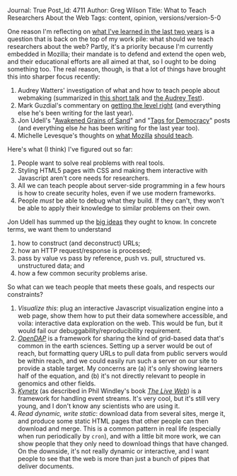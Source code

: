 Journal: True
Post_Id: 4711
Author: Greg Wilson
Title: What to Teach Researchers About the Web
Tags: content, opinion, versions/version-5-0

<p>One reason I'm reflecting on <a href="|filename|2012-04-01-sending-email-back-in-time.md">what I've learned in the last two years</a> is a question that is back on the top of my work pile: what should we teach researchers about the web? Partly, it's a priority because I'm currently embedded in Mozilla; their mandate is to defend and extend the open web, and their educational efforts are all aimed at that, so I ought to be doing something too. The real reason, though, is that a lot of things have brought this into sharper focus recently:</p>
<ol>
<li>Audrey Watters' investigation of what and how to teach people about webmaking (summarized in <a href="http://openmatt.org/2012/03/28/audrey-watters/">this short talk</a> and <a href="http://hackeducation.com/2012/03/17/what-every-techie-should-know-about-education/">the Audrey Test</a>).</li>
<li>Mark Guzdial's commentary on <a href="http://computinged.wordpress.com/2012/03/30/getting-the-level-right-in-learning-to-be-computationally-literate/">getting the level right</a> (and everything else he's been writing for the last year).</li>
<li>Jon Udell's "<a href="http://blog.jonudell.net/2011/05/17/awakened-grains-of-sand/">Awakened Grains of Sand</a>" and "<a href="http://blog.jonudell.net/2012/03/30/tags-for-democracy/">Tags for Democracy</a>" posts (and everything else <em>he</em> has been writing for the last year too).</li>
<li>Michelle Levesque's thoughts on <a href="http://rwxweb.wordpress.com/2012/03/08/which-web-skills-come-first/">what Mozilla</a> <a href="http://rwxweb.wordpress.com/2012/01/30/web-literacy-skills-now-in-diagram-form/">should teach</a>.</li>
</ol>
<p>Here's what (I think) I've figured out so far:</p>
<ol>
<li>People want to solve real problems with real tools.</li>
<li>Styling HTML5 pages with CSS and making them interactive with Javascript aren't core needs for researchers.</li>
<li>All we can teach people about server-side programming in a few hours is how to create security holes, even if we use modern frameworks.</li>
<li>People <em>must</em> be able to debug what they build. If they can't, they won't be able to apply their knowledge to similar problems on their own.</li>
</ol>
<p>Jon Udell has summed up the <a href="http://blog.jonudell.net/2011/01/24/seven-ways-to-think-like-the-web/">big ideas</a> they ought to know. In concrete terms, we want them to understand</p>
<ol>
<li>how to construct (and deconstruct) URLs;</li>
<li>how an HTTP request/response is processed;</li>
<li>pass by value vs pass by reference, push vs. pull, structured vs. unstructured data; and</li>
<li>how a few common security problems arise.</li>
</ol>
<p>So what can we teach people that meets these goals, and respects our constraints?</p>
<ol>
<li><em>Visualize this</em>: plug an interactive Javascript visualization engine into a web page, show them how to put their data somewhere accessible, and voila: interactive data exploration on the web. This would be fun, but it would fail our debuggability/reproducibility requirement.</li>
<li><em><a href="http://opendap.org/">OpenDAP</a></em> is a framework for sharing the kind of grid-based data that's common in the earth sciences. Setting up a server would be out of reach, but formatting query URLs to pull data from public servers would be within reach, and we could easily run such a server on our site to provide a stable target. My concerns are (a) it's only showing learners half of the equation, and (b) it's not directly relevant to people in genomics and other fields.</li>
<li><em><a href="http://www.kynetx.com/">Kynetx</a></em> (as described in Phil Windley's book <a href="http://www.amazon.com/The-Live-Web-Event-Based-Connections/dp/1133686680/"><cite>The Live Web</cite></a>) is a framework for handling event streams. It's very cool, but it's still very young, and I don't know any scientists who are using it.</li>
<li><em>Read dynamic, write static</em>: download data from several sites, merge it, and produce some static HTML pages that other people can then download and merge. This is a common pattern in real life (especially when run periodically by <code>cron</code>), and with a little bit more work, we can show people that they only need to download things that have changed. On the downside, it's not really dynamic or interactive, and I want people to see that the web is more than just a bunch of pipes that deliver documents.</li>
</ol>
